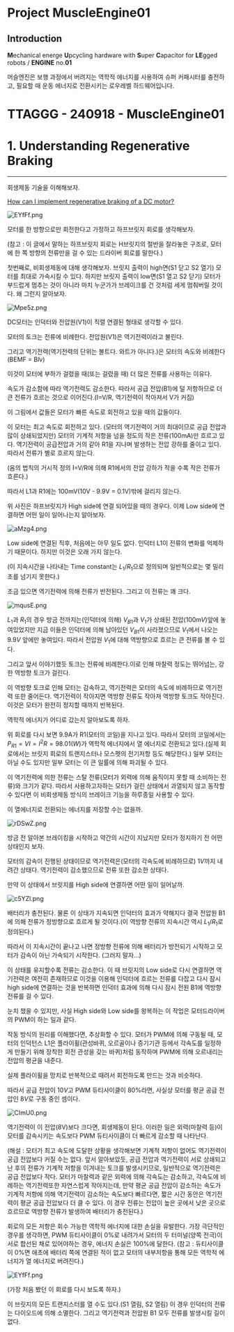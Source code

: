 # Project MuscleEngine01

## Introduction
**M**echanical energe **U**pcycling hardware with **S**uper **C**apacitor for **LE**gged robots / **ENGINE** no.**01**

머슬엔진은 보행 과정에서 버려지는 역학적 에너지를 사용하여 슈퍼 커패시터를 충전하고, 필요할 때 운동 에너지로 전환시키는 로우레벨 하드웨어입니다.

# TTAGGG - 240918 - MuscleEngine01

# 1. Understanding Regenerative Braking

---

회생제동 기술을 이해해보자.

[How can I implement regenerative braking of a DC motor?](https://electronics.stackexchange.com/questions/56186/how-can-i-implement-regenerative-braking-of-a-dc-motor/56187#56187)

![EYfFf.png](EYfFf.png)

모터를 한 방향으로만 회전한다고 가정하고 하프브릿지 회로를 생각해보자.

(참고 : 이 글에서 말하는 하프브릿지 회로는 H브릿지의 절반을 잘라놓은 구조로, 모터에 한 쪽 방향의 전류만을 걸 수 있는 드라이버 회로를 말한다.)

첫번째로, 비회생제동에 대해 생각해보자. 브릿지 출력이 high면(S1 닫고 S2 열기) 모터를 최대로 가속시킬 수 있다. 하지만 브릿지 출력이 low면(S1 열고 S2 닫기) 모터가 부드럽게 멈추는 것이 아니라 마치 누군가가 브레이크를 건 것처럼 세게 멈춰버릴 것이다. 왜 그런지 알아보자.

![Mpe5z.png](Mpe5z.png)

DC모터는 인덕터와 전압원(V1)이 직렬 연결된 형태로 생각할 수 있다.

모터의 토크는 전류에 비례한다. 전압원(V1)은 역기전력이라고 불린다.

그리고 역기전력(역기전력의 단위는 볼트다. 와트가 아니다.)은 모터의 속도와 비례한다(BEMF = B*l*v)

이것이 모터에 부하가 걸렸을 때(또는 걸렸을 때) 더 많은 전류를 사용하는 이유다.

속도가 감소함에 따라 역기전력도 감소한다. 따라서 공급 전압(B1)에 덜 저항하므로 더 큰 전류가 흐르는 것으로 이어진다.(I=V/R, 역기전력이 작아져서 V가 커짐)

이 그림에서 값들은 모터가 빠른 속도로 회전하고 있을 때의 값들이다.

이 모터는 최고 속도로 회전하고 있다. (모터의 역기전력이 거의 최대이므로 공급 전압과 많이 상쇄되었지만) 모터의 기계적 저항을 넘을 정도의 작은 전류(100mA)만 흐르고 있다. 역기전력이 공급전압과 거의 같아 R1을 지나며 발생하는 전압 강하를 줄이고 있다. 따라서 전류가 별로 흐르지 않는다.

(옴의 법칙의 거시적 정의 I=V/R에 의해 R1에서의 전압 강하가 작을 수록 작은 전류가 흐른다.)

따라서 L1과 R1에는 100mV(10V - 9.9V = 0.1V)밖에 걸리지 않는다.

위 사진은 하프브릿지가 High side에 연결 되어있을 때의 경우다. 이제 Low side에 연결하면 어떤 일이 일어나는지 알아보자.

![aMzg4.png](aMzg4.png)

Low side에 연결된 직후, 처음에는 아무 일도 없다. 인덕터 L1이 전류의 변화를 억제하기 때문이다. 하지만 이것은 오래 가지 않는다.

(이 지속시간을 나타내는 Time constant는 $L_1/R_1$으로 정의되며 일반적으로는 몇 밀리초를 넘기지 못한다.)

조금 있으면 역기전력에 의해 전류가 반전된다. 그리고 이 전류는 꽤 크다.

![mqusE.png](mqusE.png)

$L_1$과 $R_1$의 경우 방금 전까지는(인덕터에 의해) $V_{B1}$과 $V_1$가 상쇄된 전압($100mV$)앞에 놓여있었지만 지금 이들은 인덕터에 의해 남아있던 $V_{B1}$이 사라졌으므로 $V_1$에서 나오는 $9.9V$ 앞에만 놓여있다. 따라서 전압원 $V_1$에 대해 역방향으로 흐르는 큰 전류를 볼 수 있다.

그리고 앞서 이야기했듯 토크는 전류에 비례한다.이로 인해 마찰력 정도는 뛰어넘는, 강한 역방향 토크가 걸린다.

이 역방향 토크로 인해 모터는 감속하고, 역기전력은 모터의 속도에 비례하므로 역기전력 또한 줄어든다. 역기전력이 작아지면 역방향 전류도 작아져 역방향 토크도 작아진다. 이것은 모터가 완전히 정지할 때까지 반복된다.

역학적 에너지가 어디로 갔는지 알아보도록 하자.

위 회로를 다시 보면 9.9A가 R1(모터의 코일)을 지나고 있다. 따라서 모터의 코일에서는 $P_{R1} = VI = I^2R = 98.01(W)$가 역학적 에너지에서 열 에너지로 전환되고 있다.(실제 회로에서는 브릿지 회로의 트랜지스터나 모스펫의 전기저항 등도 해당한다.) 일부 모터는 아닐 수도 있지만 일부 모터는 이 큰 일률에 의해 파괴될 수 있다.

이 역기전력에 의한 전류는 스탈 전류(모터가 외력에 의해 움직이지 못할 때 소비하는 전류)와 크기가 같다. 따라서 사용하고자하는 모터가 걸린 상태에서 과열되지 않고 동작할 수 있다면 이 비회생제동 방식의 브레이크 기능을 하루종일 사용할 수 있다.

이 열에너지로 전환되는 에너지를 저장할 수는 없을까.

![rDSwZ.png](rDSwZ.png)

방금 전 알아본 브레이킹을 시작하고 약간의 시간이 지났지만 모터가 정지하기 전 어떤 상태인지 보자.

모터의 감속이 진행된 상태이므로 역기전력은(모터의 각속도에 비례하므로) $1V$까지 내려간 상태다. 역기전력이 감소했으므로 전류 또한 감소한 상태다.

만약 이 상태에서 브릿지를 High side에 연결하면 어떤 일이 일어날까.

![c5YZl.png](c5YZl.png)

배터리가 충전된다. 물론 이 상태가 지속되면 인덕터의 효과가 약해지다 결국 전압원 B1에 의해 전류가 정방향으로 흐르게 될 것이다.(이 역방향 전류의 지속시간 역시 $L_1/R_1$로 정의된다.)

따라서 이 지속시간이 끝나고 나면 정방향 전류에 의해 배터리가 방전되기 시작하고 모터가 감속이 아닌 가속되기 시작한다. (그러지 말자…)

이 상태를 유지할수록 전류는 감소한다. 이 때 브릿지의 Low side로 다시 연결하면 역기전력은 여전히 존재하므로 이것을 이용해 인덕터에 흐르는 전류를 다잡고 다시 잠시 high side에 연결하는 것을 반복하면 인덕터 효과에 의해 다시 잠시 전원 B1에 역방향 전류를 걸 수 있다.

눈치 챘을 수 있지만, 사실 High side와 Low side를 왕복하는 이 작업은 모터드라이버의 PWM이 하는 일과 같다.

작동 방식의 원리를 이해했다면, 추상화할 수 있다. 모터가 PWM에 의해 구동될 때, 모터의 인덕턴스 L1은 플라이휠(관성바퀴, 오르골이나 증기기관 등에서 각속도를 일정하게 만들기 위해 장착한 회전 관성을 갖는 바퀴)처럼 동작하며 PWM에 의해 오르내리는 전압의 평균을 내준다.

실제 플라이휠을 망치로 반복적으로 때려서 회전하도록 만드는 것과 비슷하다.

따라서 공급 전압이 $10V$고 PWM 듀티사이클이 80%라면, 사실상 모터를 평균 공급 전압인 $8V$로 구동 중인 셈이다.

![CImU0.png](CImU0.png)

역기전력이 이 전압(8V)보다 크다면, 회생제동이 된다. 이러한 일은 외력(마찰력 등)이 모터를 감속시키는 속도보다 PWM 듀티사이클이 더 빠르게 감소할 때 나타난다.

(해설 : 모터가 최고 속도에 도달한 상황을 생각해보면 기계적 저항이 없어도 역기전력이 공급 전압보다 커질 수는 없다. 앞서 알아보았듯, 공급 전압과 역기전력이 서로 상쇄되고 난 후의 전류가 기계적 저항을 이겨내는 토크를 발생시키므로, 일반적으로 역기전력은 공급 전압보다 작다.
모터가 마찰력과 같은 외력에 의해 각속도는 감소하고, 각속도에 비례하는 역기전력또한 자연스럽게 작아지는데, 만약 평균 공급 전압이 감소하는 속도가 기계적 저항에 의해 역기전력이 감소하는 속도보다 빠르다면, 짧은 시간 동안은 역기전력이 평균 공급 전압보다 더 클 수 있다.
이 경우 전류는 전압이 높은 곳에서 낮은 곳으로 흐르므로 역방향 전류가 발생하여 배터리가 충전된다.)

회로의 모든 저항은 회수 가능한 역학적 에너지에 대한 손실을 유발한다. 가장 극단적인 경우를 생각하면, PWM 듀티사이클이 0%로 내려가서 모터의 두 터미널(양쪽 전극)이 서로 합선된 채로 있어야하는 경우, 에너지 손실은 100%에 달한다. (참고 : 듀티사이클이 0%면 애초에 배터리 쪽에 연결된 적이 없고 모터의 내부저항을 통해 모든 역학적 에너지가 열 에너지로 버려진다.)

![EYfFf.png](EYfFf.png)

(가장 처음 봤던 이 회로를 다시 보도록 하자.)

이 브릿지의 모든 트랜지스터를 열 수도 있다.(S1 열림, S2 열림) 이 경우 인덕터의 전류는 다이오드에 의해 소멸한다. 그리고 역기전력과 전압원 B1 모두 전류를 발생시킬 길이 없다.
